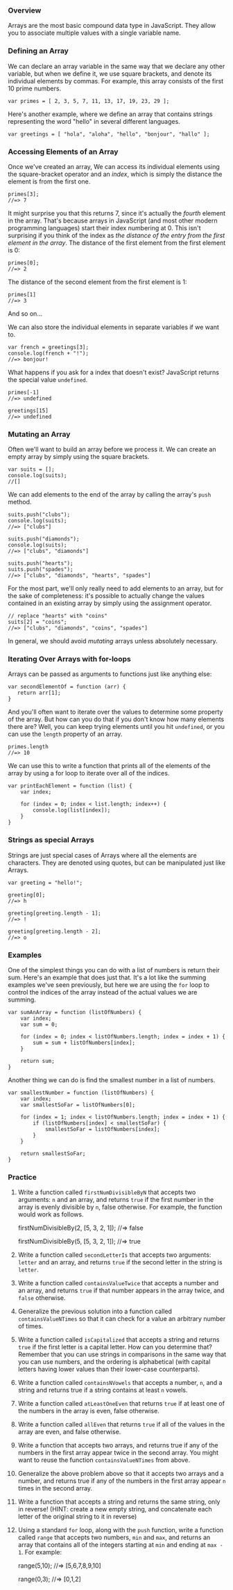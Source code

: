 ### Overview

Arrays are the most basic compound data type in JavaScript. They allow you to
associate multiple values with a single variable name.

### Defining an Array

We can declare an array variable in the same way that we declare any other
variable, but when we define it, we use square brackets, and denote its
individual elements by commas. For example, this array consists of the first 10
prime numbers.

    var primes = [ 2, 3, 5, 7, 11, 13, 17, 19, 23, 29 ];

Here's another example, where we define an array that contains strings
representing the word "hello" in several different languages.

    var greetings = [ "hola", "aloha", "hello", "bonjour", "hallo" ];

### Accessing Elements of an Array

Once we've created an array, We can access its individual elements using the
square-bracket operator and an _index_, which is simply the distance the element
is from the first one.

    primes[3];
    //=> 7

It might surprise you that this returns 7, since it's actually the _fourth_
element in the array. That's because arrays in JavaScript (and most other modern
programming languages) start their index numbering at 0. This isn't surprising
if you think of the index as _the distance of the entry from the first element
in the array_. The distance of the first element from the first element is 0:

    primes[0];
    //=> 2

The distance of the second element from the first element is 1:

    primes[1]
    //=> 3


And so on...

We can also store the individual elements in separate variables if we want to.

    var french = greetings[3];
    console.log(french + "!");
    //=> bonjour!

What happens if you ask for a index that doesn't exist? JavaScript returns the
special value `undefined`.

    primes[-1]
    //=> undefined

    greetings[15]
    //=> undefined

### Mutating an Array

Often we'll want to build an array before we process it. We can create an empty
array by simply using the square brackets.

    var suits = [];
    console.log(suits);
    //[]

We can add elements to the end of the array by calling the array's `push`
method.

    suits.push("clubs");
    console.log(suits);
    //=> ["clubs"]

    suits.push("diamonds");
    console.log(suits);
    //=> ["clubs", "diamonds"]

    suits.push("hearts");
    suits.push("spades");
    //=> ["clubs", "diamonds", "hearts", "spades"]

For the most part, we'll only really need to add elements to an array, but for
the sake of completeness: it's possible to actually change the values contained
in an existing array by simply using the assignment operator.

    // replace "hearts" with "coins"
    suits[2] = "coins";
    //=> ["clubs", "diamonds", "coins", "spades"]

In general, we should avoid _mutating_ arrays unless absolutely necessary.

### Iterating Over Arrays with for-loops

Arrays can be passed as arguments to functions just like anything else:

    var secondElementOf = function (arr) {
       return arr[1];
    }

And you'll often want to iterate over the values to determine some property of
the array. But how can you do that if you don't know how many elements there
are? Well, you can keep trying elements until you hit `undefined`, or you can
use the `length` property of an array.

    primes.length
    //=> 10

We can use this to write a function that prints all of the elements of the array
by using a for loop to iterate over all of the indices.

    var printEachElement = function (list) {
        var index;

        for (index = 0; index < list.length; index++) {
            console.log(list[index]);
        }
    }

### Strings as special Arrays

Strings are just special cases of Arrays where all the elements are
characters. They are denoted using quotes, but can be manipulated just like
Arrays.

    var greeting = "hello!";

    greeting[0];
    //=> h

    greeting[greeting.length - 1];
    //=> !

    greeting[greeting.length - 2];
    //=> o


### Examples

One of the simplest things you can do with a list of numbers is return their
sum. Here's an example that does just that. It's a lot like the summing examples
we've seen previously, but here we are using the `for` loop to control the
indices of the array instead of the actual values we are summing.

    var sumAnArray = function (listOfNumbers) {
        var index;
        var sum = 0;

        for (index = 0; index < listOfNumbers.length; index = index + 1) {
            sum = sum + listOfNumbers[index];
        }

        return sum;
    }

Another thing we can do is find the smallest number in a list of numbers.

    var smallestNumber = function (listOfNumbers) {
        var index;
        var smallestSoFar = listOfNumbers[0];

        for (index = 1; index < listOfNumbers.length; index = index + 1) {
            if (listOfNumbers[index] < smallestSoFar) {
                smallestSoFar = listOfNumbers[index];
            }
        }

        return smallestSoFar;
    }

### Practice

1. Write a function called `firstNumDivisibleByN` that accepts two arguments:
`n` and an array, and returns `true` if the first number in the array is evenly
divisible by `n`, false otherwise. For example, the function would work as
follows.

    firstNumDivisibleBy(2, [5, 3, 2, 1]);
    //=> false

    firstNumDivisibleBy(5, [5, 3, 2, 1]);
    //=> true

2. Write a function called `secondLetterIs` that accepts two arguments: `letter`
and an array, and returns `true` if the second letter in the string is `letter`.

3. Write a function called `containsValueTwice` that accepts a number and an
array, and returns `true` if that number appears in the array twice, and `false`
otherwise.

4. Generalize the previous solution into a function called `containsValueNTimes`
so that it can check for a value an arbitrary number of times.

5. Write a function called `isCapitalized` that accepts a string and returns
`true` if the first letter is a capital letter. How can you determine that?
Remember that you can use strings in comparisons in the same way that you can
use numbers, and the ordering is alphabetical (with capital letters having lower
values than their lower-case counterparts).

6. Write a function called `containsNVowels` that accepts a number, `n`, and a
string and returns true if a string contains at least `n` vowels.

7. Write a function called `atLeastOneEven` that returns `true` if at least one
of the numbers in the array is even, false otherwise.

8. Write a function called `allEven` that returns `true` if all of the values in
the array are even, and false otherwise.

9. Write a function that accepts two arrays, and returns true if any of the
numbers in the first array appear twice in the second array. You might want to
reuse the function `containsValueNTimes` from above.

10. Generalize the above problem above so that it accepts two arrays and a
number, and returns true if any of the numbers in the first array appear `n`
times in the second array.

11. Write a function that accepts a string and returns the same string, only in
reverse! (HINT: create a new empty string, and concatenate each letter of the
original string to it in reverse)

12. Using a standard `for` loop, along with the `push` function, write a
function called `range` that accepts two numbers, `min` and `max`, and returns
an array that contains all of the integers starting at `min` and ending at
`max - 1`. For example:

    range(5,10);
    //=> [5,6,7,8,9,10]

    range(0,3);
    //=> [0,1,2]